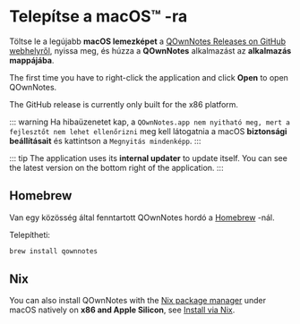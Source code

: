 # Telepítse a macOS™ -ra

Töltse le a legújabb **macOS lemezképet** a [QOwnNotes Releases on GitHub webhelyről](https://github.com/pbek/QOwnNotes/releases), nyissa meg, és húzza a **QOwnNotes** alkalmazást az **alkalmazás mappájába**.

The first time you have to right-click the application and click **Open** to open QOwnNotes.

The GitHub release is currently only built for the x86 platform.

::: warning
Ha hibaüzenetet kap, a `QOwnNotes.app nem nyitható meg, mert a fejlesztőt nem lehet ellenőrizni` meg kell látogatnia a macOS **biztonsági beállításait** és kattintson a `Megnyitás mindenképp`.
:::

::: tip
The application uses its **internal updater** to update itself. You can see the latest version on the bottom right of the application.
:::

## Homebrew

Van egy közösség által fenntartott QOwnNotes hordó a [Homebrew](https://formulae.brew.sh/cask/qownnotes) -nál.

Telepítheti:

```bash
brew install qownnotes
```

## Nix

You can also install QOwnNotes with the [Nix package manager](https://wiki.nixos.org/wiki/Nix_package_manager) under macOS natively on **x86 and Apple Silicon**, see [Install via Nix](./nix.md).

